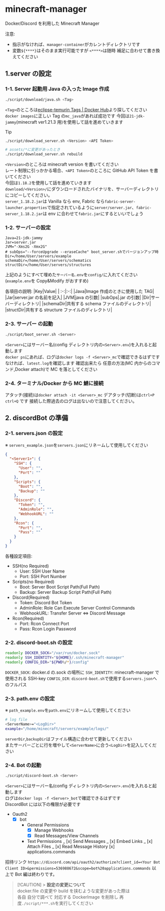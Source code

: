 # minecraft-manager

Docker/Discord を利用した Minecraft Manager

注意:

- 指示がなければ、`manager-container`がカレントディレクトリです
- 変数`${****}`はそのまま実行可能ですが `<****>`は随時 補足に合わせて書き換えてください

## 1.server の設定

### 1-1. Server 起動用 Java の入った Image 作成

```bash
./script/download/java.sh <Tag>
```

`<Tag>`のところは[eclipse-temurin Tags | Docker Hub](https://hub.docker.com/_/eclipse-temurin/tags)より探してください  
`docker images`に正しい Tag の`mc_java`があれば成功です
今回は`21-jdk-jammy`(minecraft ver1.21.3 用)を使用して話を進めていきます

> [!TIP]
>
> ```bash
> ./script/download_server.sh <Version> <API Token>
>
> # assets/*に変更があったとき
> ./script/download_server.sh rebuild
> ```
>
> `<Version>`のところは minecraft version を書いてください  
> レート制限に引っかかる場合、`<API Token>`のところに GitHub API Token を書いてください  
> 今回は`1.18.2`を使用して話を進めていきます  
> `download/<Version>/`にダウンロードされたバイナリを、サーバーディレクトリにコピーしてください。  
> `server_1.18.2.jar`は Vanilla なら env, Fabric なら`fabric-server-launcher.properties`で指定されているように`server/server.jar`、`fabric-server_1.18.2.jar`は env に合わせて`fabric.jar`にするといいでしょう

### 1-2. サーバーの設定

```env
Java=21-jdk-jammy
Jar=server.jar
JVM="-Xms2G -Xmx2G"
# subOps="--forceUpgrade --eraseCache" boot_server.shでバージョンアップ時
Dir=/home/User/servers/example
schemaDir=/home/User/servers/schematics
structDir=/home/User/servers/structures
```

上記のようにすべて埋めた`サーバー名.env`を`config/`に入れてください  
(`example.env`を Copy&Modify がおすすめ)

各項目の説明:
|Key|Value|
| :-:|:-:|
|Java|Image 作成のときに使用した TAG|
|Jar|server.jar の名前を記入|
|JVM|java の引数|
|subOps|.jar の引数|
|Dir|サーバーディレクトリ|
|schemaDir|共有する schema ファイルのディレクトリ|
|structDir|共有する structure ファイルのディレクトリ|

### 2-3. サーバー の起動

```bash
./script/boot_server.sh <Server>
```

`<Server>`にはサーバー名(config ディレクトリ内の`<Server>.env`)を入れると起動します  
`docker ps`にあれば、ログは`docker logs -f <Server>_mc`で確認できるはずです  
なければ、`latest.log`を確認します
確認出来たら 任意の方法(MC 内からのコマンド,Docker attach)で MC を落としてください

### 2-4. ターミナル/Docker から MC 鯖に接続

アタッチ(接続)は`docker attach -it <Server>_mc`
デアタッチ(切断)は`ctrl+P ctrl+Q`
です 接続した際過去のログは出ないので注意してください。

## 2. discordBot の準備

### 2-1. servers.json の設定

※ `servers_example.json`を`servers.json`にリネームして使用してください

```json
{
  "<Server1>": {
    "SSH": {
      "User": "",
      "Port": ""
    },
    "Scripts": {
      "Boot": "",
      "Backup": ""
    },
    "Discord": {
      "Token": "",
      "AdminRole": "",
      "WebhookURL": ""
    },
    "Rcon": {
      "Port": "",
      "Pass": ""
    }
  }
}
```

各種設定項目:

- SSH(no Required)
  - User: SSH User Name
  - Port: SSH Port Number
- Scripts(no Required)
  - Boot: Server Boot Script Path(Full Path)
  - Backup: Server Backup Script Path(Full Path)
- Discord(Required)
  - Token: Discord Bot Token
  - AdminRole: Role Can Execute Server Control Commands
  - WebhookURL: Transfer Server <=> Discord Message
- Rcon(Required)
  - Port: Rcon Connect Port
  - Pass: Rcon Login Password

### 2-2. discord-boot.sh の設定

```bash
readonly DOCKER_SOCK="/var/run/docker.sock"
readonly SSH_IDENTITY="${HOME}/.ssh/minecraft-manager"
readonly CONFIG_DIR="${PWD%/*}/config"
```

`DOCKER_SOCK`: docker.d の.sock の場所に
`SSH_IDENTITY`: minecraft-manager で使用される SSH-key
`CONFIG_DIR`: `discord-boot.sh`で使用する`servers.json`へのフルパス

### 2-3. path.env の設定

※ `path_example.env`を`path.env`にリネームして使用してください

```bash
# log file
<ServerName>="<LogDir>"
example="/home/minecraft/servers/example/logs/"
```

`serverDir`,`backupDir`はファイル構造に合わせて更新してください  
またサーバーごとに行を増やして`<ServerName>`に合う`<LogDir>`を記入してください

### 2-4. Bot の起動

```bash
./script/discord-boot.sh <Server>
```

`<Server>`にはサーバー名(config ディレクトリ内の`<Server>.env`)を入れると起動します  
ログは`docker logs -f <Server>_bot`で確認できるはずです  
DiscordBot には以下の権限が必要です

- Oauth2
  - [x] bot
    - General Permissions
      - [x] Manage Webhooks
      - [x] Read Messages/View Channels
    - Text Permissions
      _ [x] Send Messages
      _ [x] Embed Links
      _ [x] Attach Files
      _ [x] Read Message History
      [x] applications.commands

招待リンク `https://discord.com/api/oauth2/authorize?client_id=<Your Bot Client ID>&permissions=536988672&scope=bot%20applications.commands`
以上で Bot 編は終わりです。

> [!CAUTION] > **設定の変更について** \
> docker.file の変更や build を挟むような変更があった際は  
> 各自 自分で調べて 対応する DockerImage を削除し 再度`./script/***.sh`を実行してください
